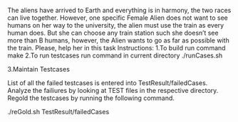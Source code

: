 The aliens have arrived to Earth and everything is in harmony, the two races can live together. However, one specific Female Alien does not want to see humans on her way to the university, the alien must use the train as every human does. But she can choose any train station such she doesn’t see more than B humans, however, the Alien wants to go as far as possible with the train. Please, help her in this task
Instructions:
1.To build run command
    make
2.To run testcases run command in current directory
    ./runCases.sh

3.Maintain Testcases

List of all the failed testcases is entered into TestResult/failedCases.
Analyze the failiures by looking at TEST files in the respective directory. Regold the testcases by running the following command.

./reGold.sh TestResult/failedCases

